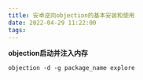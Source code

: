 ```yaml
---
title: 安卓逆向objection的基本安装和使用
date: 2022-04-29 11:22:00
tags:
---
```




**objection启动并注入内存**

```undefined
objection -d -g package_name explore
```